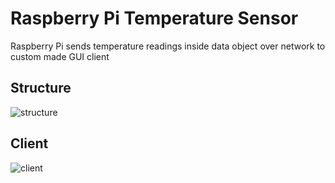 # Raspberry Pi Temperature Sensor
Raspberry Pi sends temperature readings inside data object over network to custom made GUI client

## Structure
![structure]()

## Client
![client]()
